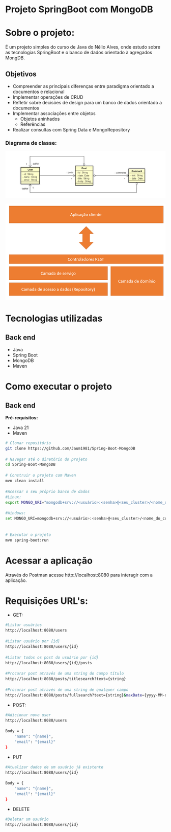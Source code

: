# Projeto SpringBoot com MongoDB

# Sobre o projeto:
É um projeto simples do curso de Java do Nélio Alves, onde estudo sobre as tecnologias SpringBoot e o banco de dados orientado à agregados MongDB.

## Objetivos

- Compreender as principais diferenças entre paradigma orientado a documentos e relacional
- Implementar operações de CRUD
- Refletir sobre decisões de design para um banco de dados orientado a documentos
- Implementar associações entre objetos
  - Objetos aninhados
  - Referências
- Realizar consultas com Spring Data e MongoRepository

### Diagrama de classe:

![Alt text](/documentacaoProjeto/DiagramaDeClasse.png?raw=true "Diagrama de Classes")

![Alt text](/documentacaoProjeto/CamadaLogica.png?raw=true "Camada Logica")

# Tecnologias utilizadas
## Back end
- Java
- Spring Boot
- MongoDB
- Maven

# Como executar o projeto

## Back end

**Pré-requisitos:**
- Java 21
- Maven 

```bash
# Clonar repositório
git clone https://github.com/Jaum1981/Spring-Boot-MongoDB

# Navegar até o diretório do projeto
cd Spring-Boot-MongoDB

# Construir o projeto com Maven
mvn clean install

#Acessar o seu próprio banco de dados
#Linux:
export MONGO_URI="mongodb+srv://<usuário>:<senha>@<seu_cluster>/<nome_do_container>?retryWrites=true&w=majority"

#Windows:
set MONGO_URI=mongodb+srv://<usuário>:<senha>@<seu_cluster>/<nome_do_container>?retryWrites=true&w=majority


# Executar o projeto
mvn spring-boot:run
```

# Acessar a aplicação
Através do Postman acesse http://localhost:8080 para interagir com a aplicação.

# Requisições URL's:

- GET:
```bash
#Listar usuários
http://localhost:8080/users

#Listar usuário por {id}
http://localhost:8080/users/{id}

#Listar todos os post do usuário por {id}
http://localhost:8080/users/{id}/posts

#Procurar post através de uma string do campo título
http://localhost:8080/posts/titlesearch?text={string}

#Procurar post através de uma string de qualquer campo
http://localhost:8080/posts/fullsearch?text={string}&maxDate={yyyy-MM-dd}&minDate={yyyy-MM-dd}

```
- POST:
```bash
#Adicionar novo user
http://localhost:8080/users

Body = {
    "name": "{name}",
    "email": "{email}"
}
```

- PUT
```bash
#Atualizar dados de um usuário já existente
http://localhost:8080/users/{id}

Body = {
    "name": "{name}",
    "email": "{email}"
}
```

- DELETE
```bash
#Deletar um usuário 
http://localhost:8080/users/{id}

```
